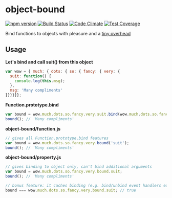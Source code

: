 # object-bound
[![npm version](https://img.shields.io/npm/v/object-bound.svg)](https://www.npmjs.com/package/object-bound)
[![Build Status](https://img.shields.io/travis/vlazar/object-bound.svg)](https://travis-ci.org/vlazar/object-bound)
[![Code Climate](https://img.shields.io/codeclimate/github/vlazar/object-bound.svg)](https://codeclimate.com/github/vlazar/object-bound)
[![Test Coverage](https://img.shields.io/codeclimate/coverage/github/vlazar/object-bound.svg)](https://codeclimate.com/github/vlazar/object-bound/coverage)

Bind functions to objects with pleasure and a [tiny overhead](https://jsperf.com/object-bound)

## Usage

**Let's bind and call suit() from this object**

```javascript
var wow = { much: { dots: { so: { fancy: { very: {
  suit: function() {
    console.log(this.msg);
  },
  msg: 'Many compliments'
}}}}}};
```

**Function.prototype.bind**

```javascript
var bound = wow.much.dots.so.fancy.very.suit.bind(wow.much.dots.so.fancy.very);
bound(); // 'Many compliments'
```

**object-bound/function.js**

```javascript
// gives all Function.prototype.bind features
var bound = wow.much.dots.so.fancy.very.bound('suit');
bound(); // 'Many compliments'
```

**object-bound/property.js**

```javascript
// gives binding to object only, can't bind additional arguments
var bound = wow.much.dots.so.fancy.very.bound.suit;
bound(); // 'Many compliments'

// bonus feature: it caches binding (e.g. bind/unbind event handlers easily)
bound === wow.much.dots.so.fancy.very.bound.suit; // true
```
